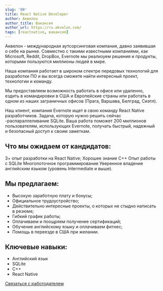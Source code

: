 ```yaml
---
slug: '00'
title: React Native Developer
author: Аквелон
author_title: Вакансия
author_url: https://ru.akvelon.com/
tags: [reactnative, вакансия]
---
```


Аквелон - международная аутсорсинговая компания, давно заявившая о себе на рынке. Совместно с такими известными компаниями, как Microsoft, Reddit, DropBox, Evernote мы реализуем решения и продукты, которыми пользуются миллионы людей в мире.

Наша компания работает в широком спектре передовых технологий для разработки ПО и вы всегда сможете найти интересный проект, технологии и команду.

Мы предоставляем возможность работать в офисе или удаленно, ездить в командировки в США и Европейские страны или работать в одном из наших заграничных офисов (Прага, Варшава, Белград, Сиэтл).

Наш клиент, компания Evernote ищет в свою команду React Native разработчиков. Задача, которую нужно решить сейчас -распараллеливание SQLite. Ваша работа поможет 200 миллионов пользователям, использующих Evernote, получать быстрый, надежный и безопасный доступ к своим заметкам.

## Что мы ожидаем от кандидатов:

3+ опыт разработки на React Native;
Хорошее знание С++
Опыт работы c SQLite
Многопоточное программирование
Уверенное владение английским языком (уровень Intermediate и выше).

## Мы предлагаем:

- Высокую заработную плату и бонусы;
- Официальное трудоустройство;
- Действительно интересные проекты, о которых не стыдно написать в резюме;
- Гибкий график работы;
- Оплачиваем и поощряем получение сертификаций;
- Обучение английскому языку и оплачиваем фитнес;
- Помощь в переезде в США при желании.

## Ключевые навыки:

- Английский язык
- SQLite
- C++
- React Native

[Cвязаться с работодателем](https://ivanovo.hh.ru/vacancy/36746877)
